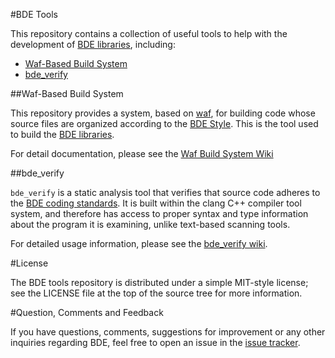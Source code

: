 #BDE Tools

This repository contains a collection of useful tools to help with the
development of [BDE libraries](https://github.com/bloomberg/bde),
including:

* [Waf-Based Build System](http://github.com/bloomberg/bde-tools/wiki/Waf-Build)
* [bde_verify](http://github.com/bloomberg/bde-tools/wiki/bde_verify)

##Waf-Based Build System

This repository provides a system, based on
[waf](https://code.google.com/p/waf/), for building code whose source files are
organized according to the
[BDE Style](https://github.com/bloomberg/bde-tools/wiki/BDE-Style-Repository).
This is the tool used to build the
[BDE libraries](https://github.com/bloomberg/bde).

For detail documentation, please see the
[Waf Build System Wiki](http://github.com/bloomberg/bde-tools/wiki/Waf-Build)

##bde_verify

`bde_verify` is a static analysis tool that verifies that source code adheres
to the
[BDE coding standards](https://github.com/bloomberg/bde/wiki/Introduction-to-BDE-Coding-Standards).
It is built within the clang C++ compiler tool system, and therefore has
access to proper syntax and type information about the program it is
examining, unlike text-based scanning tools.

For detailed usage information, please see the [bde_verify wiki](http://github.com/bloomberg/bde-tools/wiki/bde_verify).

#License

The BDE tools repository is distributed under a simple MIT-style license; see the
LICENSE file at the top of the source tree for more information.

#Question, Comments and Feedback

If you have questions, comments, suggestions for improvement or any other
inquiries regarding BDE, feel free to open an issue in the
[issue tracker](https://github.com/bloomberg/bde-tools/issues).
